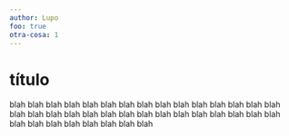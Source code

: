 ```yaml
---
author: Lupo
foo: true
otra-cosa: 1
---
```


# título

blah blah blah blah blah blah blah blah blah blah blah blah blah blah blah blah blah blah blah blah blah blah blah blah blah blah 
blah blah blah blah blah blah blah blah 
blah blah blah blah 
